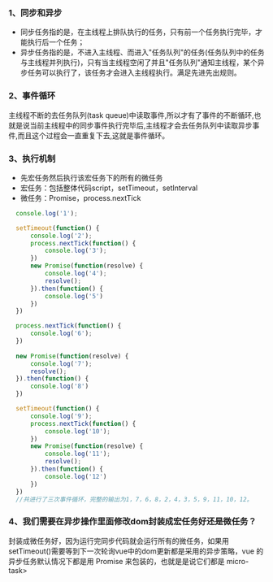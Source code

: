 ### 1、同步和异步
- 同步任务指的是，在主线程上排队执行的任务，只有前一个任务执行完毕，才能执行后一个任务；
- 异步任务指的是，不进入主线程、而进入"任务队列"的任务(任务队列中的任务与主线程并列执行)，只有当主线程空闲了并且"任务队列"通知主线程，某个异步任务可以执行了，该任务才会进入主线程执行。满足先进先出规则。

### 2、事件循环
  主线程不断的去任务队列(task queue)中读取事件,所以才有了事件的不断循环,也就是说当前主线程中的同步事件执行完毕后,主线程才会去任务队列中读取异步事件,而且这个过程会一直重复下去,这就是事件循环。

### 3、执行机制
- 先宏任务然后执行该宏任务下的所有的微任务
- 宏任务：包括整体代码script，setTimeout，setInterval
- 微任务：Promise，process.nextTick

```js
  console.log('1');

  setTimeout(function() {
      console.log('2');
      process.nextTick(function() {
          console.log('3');
      })
      new Promise(function(resolve) {
          console.log('4');
          resolve();
      }).then(function() {
          console.log('5')
      })
  })

  process.nextTick(function() {
      console.log('6');
  })
 
  new Promise(function(resolve) {
      console.log('7');
      resolve();
  }).then(function() {
      console.log('8')
  })

  setTimeout(function() {
      console.log('9');
      process.nextTick(function() {
          console.log('10');
      })
      new Promise(function(resolve) {
          console.log('11');
          resolve();
      }).then(function() {
          console.log('12')
      })
  })
  //共进行了三次事件循环，完整的输出为1，7，6，8，2，4，3，5，9，11，10，12。
```

### 4、我们需要在异步操作里面修改dom封装成宏任务好还是微任务？
  封装成微任务好，因为运行完同步代码就会运行所有的微任务，如果用setTimeout()需要等到下一次轮询vue中的dom更新都是采用的异步策略，vue 的异步任务默认情况下都是用 Promise 来包装的，也就是是说它们都是 micro-task>
